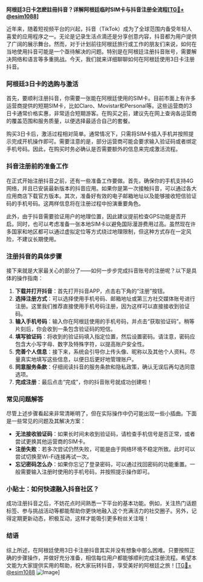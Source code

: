 **阿根廷3日卡怎麽註冊抖音？详解阿根廷临时SIM卡与抖音注册全流程[[TG💪+ @esim1088](https://t.me/s/esim1088)]**

近年来，随着短视频平台的兴起，抖音（TikTok）成为了全球范围内备受年轻人喜爱的应用程序之一。无论是记录生活点滴还是分享创意内容，抖音都为用户提供了广阔的展示舞台。然而，对于计划前往阿根廷旅行或工作的朋友们来说，如何在当地使用抖音可能是一个亟待解决的问题。特别是在阿根廷注册抖音账号，需要解决网络和语言等多重挑战。今天，我们就来详细聊聊如何在阿根廷使用3日卡注册抖音。

### 阿根廷3日卡的选购与激活

首先，要顺利注册抖音，你需要一张能在阿根廷使用的SIM卡。目前市面上有许多运营商提供的短期SIM卡，比如Claro、Movistar和Personal等。这些运营商的3日卡通常价格实惠，非常适合短期游客。在购买之前，建议先在网上查询各运营商的覆盖范围和服务质量，以便选择最适合自己的套餐。

购买3日卡后，激活过程相对简单。通常情况下，只需将SIM卡插入手机并按照提示完成开机操作即可。需要注意的是，部分运营商可能会要求输入验证码或者绑定手机号码。因此，在购买时务必确认是否需要额外的信息来完成激活流程。

### 抖音注册前的准备工作

在正式开始注册抖音之前，还有一些准备工作要做。首先，确保你的手机支持4G网络，并且已安装最新版本的抖音应用。如果你是第一次接触抖音，可以通过各大应用商店下载官方版本。其次，准备好有效的电子邮箱地址以及能够接收短信验证码的手机号码。这两样信息将在注册过程中扮演重要角色。

此外，由于抖音需要验证用户的地理位置，因此建议提前检查GPS功能是否开启。同时，也可以考虑准备一张本地SIM卡以避免国际漫游费用过高。虽然现在许多国家和地区都可以通过虚拟定位等方式绕过地理限制，但这种方式存在一定风险，不建议长期使用。

### 注册抖音的具体步骤

接下来就是大家最关心的部分了——如何一步步完成抖音账号的注册呢？以下是具体的操作指南：

1. **下载并打开抖音**：首先打开抖音APP，点击右下角的“注册”按钮。
2. **选择注册方式**：可以选择使用手机号码、邮箱地址或第三方社交媒体账号进行注册。这里我们推荐直接使用手机号码注册，因为这样可以直接接收到验证码。
3. **输入手机号码**：输入你在阿根廷使用的手机号码，并点击“获取验证码”。稍等片刻后，你会收到一条包含验证码的短信。
4. **填写验证码**：将收到的验证码填入指定位置，然后设置密码。请注意，密码应包含大小写字母、数字及特殊字符，以提高账户安全性。
5. **完善个人信息**：接下来，系统会引导你上传头像、昵称以及其他个人资料。尽量真实地填写这些信息，以便日后更好地管理账户。
6. **同意服务条款**：仔细阅读抖音的服务条款和隐私政策，确认无误后再勾选同意选项。
7. **完成注册**：最后点击“完成”，你的抖音账号就成功创建啦！

### 常见问题解答

尽管上述步骤看起来非常清晰明了，但在实际操作中仍可能出现一些小插曲。下面是一些常见的问题及其解决方案：

- **无法接收验证码**：如果长时间未收到验证码，请检查手机信号是否正常，或者尝试更换其他运营商的SIM卡。
- **注册失败**：若多次尝试仍然失败，可能是由于网络环境不稳定所致。此时可以尝试切换至Wi-Fi连接再试一次。
- **忘记密码怎么办**：如果你忘记了登录密码，可以通过找回密码的功能重置。一般需要输入注册时使用的手机号码，并按照提示操作即可。

### 小贴士：如何快速融入抖音社区？

成功注册抖音之后，不妨花点时间熟悉一下平台的基本功能。例如，关注热门话题标签、参与挑战活动等都能帮助你更快地融入这个充满活力的社交圈子。另外，记得定期更新动态，积极互动，这样才能吸引更多粉丝关注哦！

### 结语

综上所述，在阿根廷使用3日卡注册抖音其实并没有想象中那么困难。只要按照正确的步骤操作，并做好充分准备，相信每位用户都能够顺利完成注册流程。希望本文能为大家提供实用的帮助，祝大家玩转抖音，享受美好的阿根廷之旅！[[TG💪+ @esim1088](https://t.me/s/esim1088) ![Image](https://i.postimg.cc/4NQfJmqS/Snipaste-2025-05-13-00-14-12.png)]